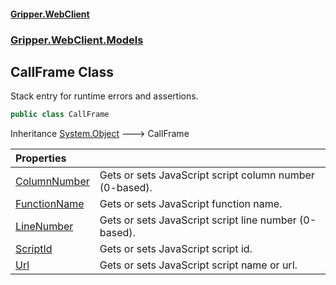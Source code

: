 #### [Gripper.WebClient](index 'index')
### [Gripper.WebClient.Models](Gripper_WebClient_Models 'Gripper.WebClient.Models')
## CallFrame Class
Stack entry for runtime errors and assertions.  
```csharp
public class CallFrame
```

Inheritance [System.Object](https://docs.microsoft.com/en-us/dotnet/api/System.Object 'System.Object') &#129106; CallFrame  

| Properties | |
| :--- | :--- |
| [ColumnNumber](Gripper_WebClient_Models_CallFrame_ColumnNumber 'Gripper.WebClient.Models.CallFrame.ColumnNumber') | Gets or sets JavaScript script column number (0-based).<br/> |
| [FunctionName](Gripper_WebClient_Models_CallFrame_FunctionName 'Gripper.WebClient.Models.CallFrame.FunctionName') | Gets or sets JavaScript function name.<br/> |
| [LineNumber](Gripper_WebClient_Models_CallFrame_LineNumber 'Gripper.WebClient.Models.CallFrame.LineNumber') | Gets or sets JavaScript script line number (0-based).<br/> |
| [ScriptId](Gripper_WebClient_Models_CallFrame_ScriptId 'Gripper.WebClient.Models.CallFrame.ScriptId') | Gets or sets JavaScript script id.<br/> |
| [Url](Gripper_WebClient_Models_CallFrame_Url 'Gripper.WebClient.Models.CallFrame.Url') | Gets or sets JavaScript script name or url.<br/> |
